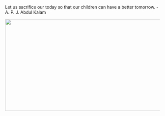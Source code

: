<div>
  <div>
    <p>
      Let us sacrifice our today so that our children can have a better tomorrow. - A. P. J. Abdul Kalam
    </p>
  </div>
  <div align="center">
    <img
      src="https://media.giphy.com/media/dWesBcTLavkZuG35MI/giphy.gif"
      width="600"
      height="300"
    />
  </div>
  </div>

